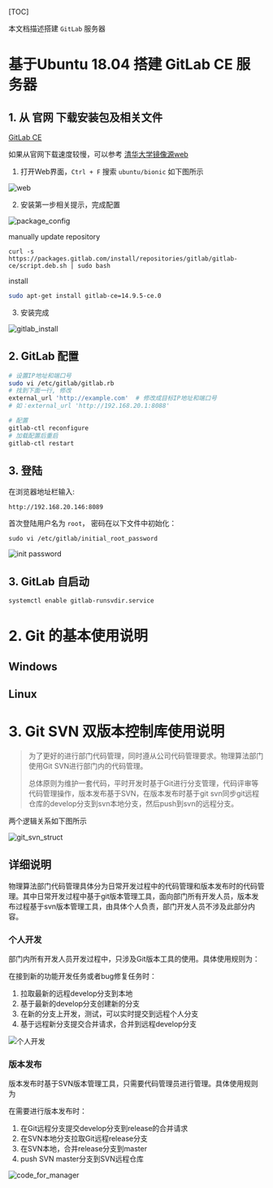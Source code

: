 [TOC]

本文档描述搭建 `GitLab` 服务器

# 基于Ubuntu 18.04 搭建 GitLab CE 服务器

## 1. 从 官网 下载安装包及相关文件

[GitLab CE](https://packages.gitlab.com/gitlab/gitlab-ce) 

如果从官网下载速度较慢，可以参考 [清华大学镜像源web](https://mirrors.tuna.tsinghua.edu.cn/) 

1. 打开Web界面，`Ctrl + F` 搜索 `ubuntu/bionic` 如下图所示

![web](../../.picture/1.SoftwareConfig/gitlab_package.png)

2. 安装第一步相关提示，完成配置

![package_config](../../.picture/1.SoftwareConfig/gitlab_install.png)

manually update repository

```shell
curl -s https://packages.gitlab.com/install/repositories/gitlab/gitlab-ce/script.deb.sh | sudo bash
```

install

```bash
sudo apt-get install gitlab-ce=14.9.5-ce.0
```

3. 安装完成

![gitlab_install](../../.picture/1.SoftwareConfig/gitlab_install_over.png)

## 2. GitLab 配置

```bash
# 设置IP地址和端口号
sudo vi /etc/gitlab/gitlab.rb
# 找到下面一行, 修改
external_url 'http://example.com'  # 修改成目标IP地址和端口号 
# 如：external_url 'http://192.168.20.1:8088'

# 配置
gitlab-ctl reconfigure
# 加载配置后重启
gitlab-ctl restart

```

## 3. 登陆

在浏览器地址栏输入: 

``` http
http://192.168.20.146:8089
```

首次登陆用户名为 `root`， 密码在以下文件中初始化：

```bas
sudo vi /etc/gitlab/initial_root_password
```

![init password](../../.picture/1.SoftwareConfig/gitlab_init_root_password.png)

## 3. GitLab 自启动

```bash
systemctl enable gitlab-runsvdir.service
```

# 2. Git 的基本使用说明



## Windows





## Linux 









# 3. Git SVN 双版本控制库使用说明

> 为了更好的进行部门代码管理，同时遵从公司代码管理要求。物理算法部门使用Git SVN进行部门内的代码管理。
>
> 总体原则为维护一套代码，平时开发时基于Git进行分支管理，代码评审等代码管理操作，版本发布基于SVN，在版本发布时基于git svn同步git远程仓库的develop分支到svn本地分支，然后push到svn的远程分支。

两个逻辑关系如下图所示

![git_svn_struct](../../.picture/1.SoftwareConfig/git_svn_branch_struct.png)

## 详细说明

物理算法部门代码管理具体分为日常开发过程中的代码管理和版本发布时的代码管理。其中日常开发过程中基于git版本管理工具，面向部门所有开发人员，版本发布过程基于svn版本管理工具，由具体个人负责，部门开发人员不涉及此部分内容。

### 个人开发

部门内所有开发人员开发过程中，只涉及Git版本工具的使用。具体使用规则为：

在接到新的功能开发任务或者bug修复任务时：

1. 拉取最新的远程develop分支到本地
2. 基于最新的develop分支创建新的分支
3. 在新的分支上开发，测试，可以实时提交到远程个人分支
4. 基于远程新分支提交合并请求，合并到远程develop分支

![个人开发](../../.picture/1.SoftwareConfig/develop_for_engineer.png)

### 版本发布

版本发布时基于SVN版本管理工具，只需要代码管理员进行管理。具体使用规则为

在需要进行版本发布时：

1. 在Git远程分支提交develop分支到release的合并请求
2. 在SVN本地分支拉取Git远程release分支
3. 在SVN本地，合并release分支到master
4. push SVN master分支到SVN远程仓库

![code_for_manager](../../.picture/1.SoftwareConfig/code_for_manager.png)




